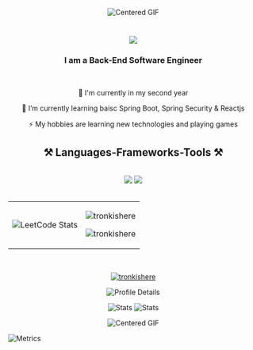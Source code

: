 <p align="center">
  <img src="https://steamuserimages-a.akamaihd.net/ugc/1709660933254312726/649C006B7A8D8EE5420B99F1F7311DB19AB263AB/?imw=637&imh=358&ima=fit&impolicy=Letterbox&imcolor=%23000000&letterbox=true" alt="Centered GIF" style="max-width: 100%; height: auto;">
</p>
<h1 align="center">
    <img src="https://readme-typing-svg.herokuapp.com/?font=Righteous&size=35&center=true&vCenter=true&width=500&height=70&duration=4000&lines=Hi+There!+👋;+I'm+Trong;" />
</h1>

<h3 align="center">I am a Back-End Software Engineer</h3>

<br/>

<div align="center">
 
 🔭 I'm currently in my second year
 
 🌱 I’m currently learning baisc Spring Boot, Spring Security & Reactjs

⚡ My hobbies are learning new technologies and playing games

 </div>

<h2 align="center">⚒️ Languages-Frameworks-Tools ⚒️</h2>
<br/>
<div align="center">
    <img src="https://skillicons.dev/icons?i=react,bootstrap,html,css,vscode,github,git" />
    <img src="https://skillicons.dev/icons?i=spring,hibernate,java,idea,mysql" />
</div>

<br/>

<table style="width: 100%">
  <tr>
    <td>
      <img src="https://leetcard.jacoblin.cool/nguyenhuutrong11133?theme=dark&font=Roboto%20Flex&ext=activity" alt="LeetCode Stats" />
    </td>
    <td>
      <p align="center"><img src="https://github-readme-stats.vercel.app/api/top-langs?username=tronkishere&show_icons=true&theme=dark&locale=en&layout=compact" alt="tronkishere" /></p>
      <p align="center"><img src="https://github-readme-streak-stats.herokuapp.com/?user=tronkishere&theme=dark" alt="tronkishere" /></p>
    </td>
  </tr>
</table>


</br>
<p align="center"> <a href="https://github.com/ryo-ma/github-profile-trophy"><img src="https://github-profile-trophy.vercel.app/?username=tronkishere&theme=dracula" alt="tronkishere" /></a> </p>

<p align="center">
  <img src="http://github-profile-summary-cards.vercel.app/api/cards/profile-details?username=TronkIsHere&theme=2077" alt="Profile Details" style="max-width: 45%;">
</p>

<p align="center">
    <img src="http://github-profile-summary-cards.vercel.app/api/cards/productive-time?username=TronkIsHere&theme=2077" alt="Stats" style="max-width: 45%;">
  <img src="http://github-profile-summary-cards.vercel.app/api/cards/stats?username=TronkIsHere&theme=2077" alt="Stats" style="max-width: 45%;">
</p>

<p align="center">
<img src="https://safebooru.org//images/4426/25fe65cbd2f79138d845887dcf2fdbe472fdc439.gif" alt="Centered GIF" style="max-width: 100%; height: auto;">
</p>

</div>

![Metrics](https://metrics.lecoq.io/TronkIsHere?template=classic&calendar=1&base=header%2C%20activity%2C%20community%2C%20repositories%2C%20metadata&base.indepth=false&base.hireable=false&base.skip=false&calendar=false&calendar.limit=3&config.timezone=Asia%2FBangkok)



